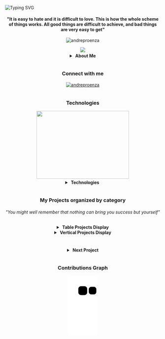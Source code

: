  <!--<img src="https://user-images.githubusercontent.com/78174997/179075643-5a40d774-a883-4e4f-8d66-9ad003f7d7e4.png" width="100%"/>-->

   ![Typing SVG](https://readme-typing-svg.herokuapp.com?size=50&color=E41D63FD&duration=3000&center=true&vCenter=true&lines&width=1000&lines=André+Proenza;)

<div align="center">
  <!--<h1>André Proenza</h1>-->
  <h4>"It is easy to hate and it is difficult to love. This is how the whole scheme of things works. All good things are difficult to achieve, and bad things are very easy to get"</h4>
  
  <p align="center"> <img src="https://komarev.com/ghpvc/?username=andreproenza&label=Profile%20views&color=0e75b6&style=flat" alt="andreproenza" /> </p>

  <img src="https://user-images.githubusercontent.com/78174997/178979609-74513ccf-966a-4900-892f-b3769e0b6dcf.gif" width="200px"/>
</div>


<details>
  <summary align="center"><b>&nbsp;About&nbsp;Me</b></summary>
<div align="center">

<h5> A programming enthusiast passionate about software</h5>

<h6>Two facts you need to know about me: 
I'm passionate about building beautiful UI's and reliable software systems, and a "part-time" traveler. I believe that the greatest source of knowledge lies in experiences. </h6>



</div>
</details>

<!--
<div align="center">
  
<img src="https://user-images.githubusercontent.com/78174997/178970849-ea5ff831-b657-4797-b1e7-940a2497aba9.gif" width="100%" height="400"/>

<img src="https://user-images.githubusercontent.com/78174997/178969123-eccebdd2-90f9-4eb3-9ddf-ef13245a18fe.gif" width="100%" height="450"/>
  
</div>
-->

#

<h3 align="center">Connect with me</h3>
<p align="center">
<!--
<a href="https://linkedin.com/in/andreproenza" target="blank"><img align="center" src="https://img.shields.io/badge/LinkedIn-0077B5?style=for-the-badge&logo=linkedin&logoColor=white" alt="andreproenza"/></a>
  -->
<a href="https://linkedin.com/in/andreproenza" target="blank"><img align="center" src="https://raw.githubusercontent.com/rahuldkjain/github-profile-readme-generator/master/src/images/icons/Social/linked-in-alt.svg" alt="andreproenza" height="30" width="40" /></a>
</p>

#

<h3 align="center">Technologies</h3>

<div align="center">
  
<img src="https://user-images.githubusercontent.com/78174997/178971899-2931a6b7-c639-4047-a4cf-a3aca6b2b257.gif" width="300" height="220"/>

</div>

<details>
  <summary align="center"><b>&nbsp;Technologies&nbsp;</b></summary>
  <br>
<div align="center">

| Frontend             | Backend                           | Mobile         | Databases       |
|:--------------------:|:---------------------------------:|:--------------:|:--------------:|
|<a href="https://www.w3.org/html/" target="_blank" rel="noreferrer"> <img src="https://raw.githubusercontent.com/devicons/devicon/master/icons/html5/html5-original-wordmark.svg" alt="html5" width="35" height="35"/> </a> <a href="https://www.w3schools.com/css/" target="_blank" rel="noreferrer"> <img src="https://raw.githubusercontent.com/devicons/devicon/master/icons/css3/css3-original-wordmark.svg" alt="css3" width="35" height="35"/> </a> <a href="https://developer.mozilla.org/en-US/docs/Web/JavaScript" target="_blank" rel="noreferrer"> <img src="https://raw.githubusercontent.com/devicons/devicon/master/icons/javascript/javascript-original.svg" alt="javascript" width="35" height="35"/> </a>  <a href="https://www.typescriptlang.org/" target="_blank" rel="noreferrer"> <img src="https://raw.githubusercontent.com/devicons/devicon/master/icons/typescript/typescript-original.svg" alt="typescript" width="35" height="35"/> </a>  </a> <a href="https://angular.io" target="_blank" rel="noreferrer"> <img src="https://angular.io/assets/images/logos/angular/angular.svg" alt="angular" width="35" height="35"/> </a> | <a href="https://www.java.com" target="_blank" rel="noreferrer"> <img src="https://raw.githubusercontent.com/devicons/devicon/master/icons/java/java-original.svg" alt="java" width="35" height="35"/> </a> <a href="https://www.python.org" target="_blank" rel="noreferrer"> <img src="https://raw.githubusercontent.com/devicons/devicon/master/icons/python/python-original.svg" alt="python" width="35" height="35"/> </a> <a href="https://www.cprogramming.com/" target="_blank" rel="noreferrer"> <img src="https://raw.githubusercontent.com/devicons/devicon/master/icons/c/c-original.svg" alt="c" width="35" height="35"/> </a> <a href="https://www.haskell.org/" target="_blank" rel="noreferrer"> <img src="https://upload.wikimedia.org/wikipedia/commons/1/1c/Haskell-Logo.svg" alt="haskell" width="35" height="35"/> </a> <a href="https://nodejs.org" target="_blank" rel="noreferrer"> <img src="https://raw.githubusercontent.com/devicons/devicon/master/icons/nodejs/nodejs-original-wordmark.svg" alt="nodejs" width="35" height="35"/> </a> <a href="https://spring.io/" target="_blank" rel="noreferrer"> <img src="https://www.vectorlogo.zone/logos/springio/springio-icon.svg" alt="spring" width="35" height="35"/> </a> | <a href="https://developer.android.com" target="_blank" rel="noreferrer"> <img src="https://raw.githubusercontent.com/devicons/devicon/master/icons/android/android-original-wordmark.svg" alt="android" width="40" height="40"/> </a> | <a href="https://www.oracle.com/" target="_blank" rel="noreferrer"> <img src="https://raw.githubusercontent.com/devicons/devicon/master/icons/oracle/oracle-original.svg" alt="oracle" width="35" height="35"/> </a> <a href="https://www.mongodb.com/" target="_blank" rel="noreferrer"> <img src="https://raw.githubusercontent.com/devicons/devicon/master/icons/mongodb/mongodb-original-wordmark.svg" alt="mongodb" width="35" height="35"/> </a> <a href="https://www.mysql.com/" target="_blank" rel="noreferrer"> <img src="https://raw.githubusercontent.com/devicons/devicon/master/icons/mysql/mysql-original-wordmark.svg" alt="mysql" width="35" height="35"/>  |
</div>

<div align="center">

| Devops               | Backend (BaaS)                    |  Other         |
|:--------------------:|:---------------------------------:|:--------------:|
| <a href="https://www.docker.com/" target="_blank" rel="noreferrer"> <img src="https://raw.githubusercontent.com/devicons/devicon/master/icons/docker/docker-original-wordmark.svg" alt="docker" width="35" height="35"/> </a> <a href="https://www.vagrantup.com/" target="_blank" rel="noreferrer"> <img src="https://www.vectorlogo.zone/logos/vagrantup/vagrantup-icon.svg" alt="vagrant" width="35" height="35"/> </a> <a href="https://kafka.apache.org/" target="_blank" rel="noreferrer"> <img src="https://www.vectorlogo.zone/logos/apache_kafka/apache_kafka-icon.svg" alt="kafka" width="35" height="35"/> </a> <a href="https://www.gnu.org/software/bash/" target="_blank" rel="noreferrer"> <img src="https://www.vectorlogo.zone/logos/gnu_bash/gnu_bash-icon.svg" alt="bash" width="35" height="35"/> </a> <a href="https://aws.amazon.com" target="_blank" rel="noreferrer"> <img src="https://raw.githubusercontent.com/devicons/devicon/master/icons/amazonwebservices/amazonwebservices-original-wordmark.svg" alt="aws" width="35" height="35"/> </a> | <a href="https://firebase.google.com/" target="_blank" rel="noreferrer"> <img src="https://www.vectorlogo.zone/logos/firebase/firebase-icon.svg" alt="firebase" width="35" height="35"/> </a>  | <a href="https://git-scm.com/" target="_blank" rel="noreferrer"> <img src="https://www.vectorlogo.zone/logos/git-scm/git-scm-icon.svg" alt="git" width="35" height="35"/> </a> <a href="https://www.linux.org/" target="_blank" rel="noreferrer"> <img src="https://raw.githubusercontent.com/devicons/devicon/master/icons/linux/linux-original.svg" alt="linux" width="35" height="35"/> </a> <a href="https://postman.com" target="_blank" rel="noreferrer"> <img src="https://www.vectorlogo.zone/logos/getpostman/getpostman-icon.svg" alt="postman" width="35" height="35"/> </a> <a href="https://www.blender.org/" target="_blank" rel="noreferrer"> <img src="https://download.blender.org/branding/community/blender_community_badge_white.svg" alt="blender" width="35" height="35"/> </a> <a href="https://www.figma.com/" target="_blank" rel="noreferrer"> <img src="https://www.vectorlogo.zone/logos/figma/figma-icon.svg" alt="figma" width="35" height="35"/> </a> 

</div>

</details>

#

<h3 align="center">My Projects organized by category</h3>
<h6 align="center">"You might well remember that nothing can bring you success but yourself"</h6>

<details>
  <summary align="center"><b>&nbsp;Table&nbsp;Projects&nbsp;Display</b></summary>
<p align="justify"> 

<div align="center">

| Web | Android | Command Line | 3D Modelling | Cyber Security | Integration | Tools | Innovative Digital Ideas |
|:------:|:------:|:------:|:------:|:------:|:------:|:------:|:------:|
| [PhotoHub](https://github.com/AndreProenza/PhotoHub) | [ConversationalIST](https://github.com/AndreProenza/ConversationalIST) | [InstagramClone](https://github.com/AndreProenza/InstagramClone) | [3D-TerreiroPaco-Lisbon](https://github.com/AndreProenza/3D-TerreiroPaco-Lisbon) | [Football-Leaks](https://github.com/AndreProenza/Football-Leaks) | [Autonomous-Vehicle-As-A-Service](https://github.com/AndreProenza/Autonomous-Vehicle-As-A-Service) | [StackGrep](https://github.com/AndreProenza/StackGrep) | [SpendIT](https://github.com/AndreProenza/SpendIT) |
| [Medical-Test-Records](https://github.com/AndreProenza/Medical-Test-Records) |  | [StackGrep](https://github.com/AndreProenza/StackGrep) |
| [Corona-Diary](https://github.com/AndreProenza/Corona-Diary) 


</div>

</p>
 
</details>


<details>
  <summary align="center"><b>&nbsp;Vertical&nbsp;Projects&nbsp;Display</b></summary>
  
<div align="center">

### Web Applications

[PhotoHub](https://github.com/AndreProenza/PhotoHub)
  
[Medical-Test-Records](https://github.com/AndreProenza/Medical-Test-Records)
  
[Corona-Diary](https://github.com/AndreProenza/Corona-Diary)

### Android Applications

[ConversationalIST](https://github.com/AndreProenza/ConversationalIST)

### Command Line Applications

[InstagramClone](https://github.com/AndreProenza/InstagramClone)
  
[StackGrep](https://github.com/AndreProenza/StackGrep)

### 3D Modelling

[3D-TerreiroPaco-Lisbon](https://github.com/AndreProenza/3D-TerreiroPaco-Lisbon)

### Cyber Security

[Football-Leaks](https://github.com/AndreProenza/Football-Leaks)

### Integration Applications

[Autonomous-Vehicle-As-A-Service](https://github.com/AndreProenza/Autonomous-Vehicle-As-A-Service)
 
### Tools

[StackGrep](https://github.com/AndreProenza/StackGrep)

### Innovative Digital Ideas

[SpendIT](https://github.com/AndreProenza/SpendIT)

</div>
</details>

#

<details>
  <summary align="center"><b>&nbsp;Next&nbsp;Project</b></summary>
  <br>
<div align="center">

  <img src="https://user-images.githubusercontent.com/78174997/178973195-7934a85f-5510-47fa-8c55-ff2de2ceca8b.gif" width="300" />
  
  <!--<img src="https://user-images.githubusercontent.com/78174997/178966486-0758ce0c-2bee-4e32-a695-23e1582ca938.gif" width="300" height="220"/>-->

</div>
</details>
  

#

<!--
<div align="center">
  <p>
    <img height="170em" src="https://github-readme-stats.vercel.app/api?username=andreproenza&show_icons=true&locale=en&theme=dracula&layout=compact" alt="andreproenza" />&nbsp
    <img height="170em" src="https://github-readme-stats.vercel.app/api/top-langs/?username=andreproenza&layout=compact&locale=en&theme=dracula" alt="andreproenza" />
  </p>
</div>
-->

<div align="center">
 <h3>Contributions Graph</h3>
 <img src="https://github.com/AndreProenza/AndreProenza/blob/output/github-contribution-grid-snake.svg"/>
</div>
